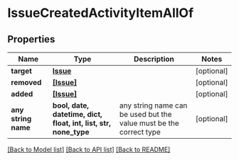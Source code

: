 # IssueCreatedActivityItemAllOf


## Properties
Name | Type | Description | Notes
------------ | ------------- | ------------- | -------------
**target** | [**Issue**](Issue.md) |  | [optional] 
**removed** | [**[Issue]**](Issue.md) |  | [optional] 
**added** | [**[Issue]**](Issue.md) |  | [optional] 
**any string name** | **bool, date, datetime, dict, float, int, list, str, none_type** | any string name can be used but the value must be the correct type | [optional]

[[Back to Model list]](../README.md#documentation-for-models) [[Back to API list]](../README.md#documentation-for-api-endpoints) [[Back to README]](../README.md)


